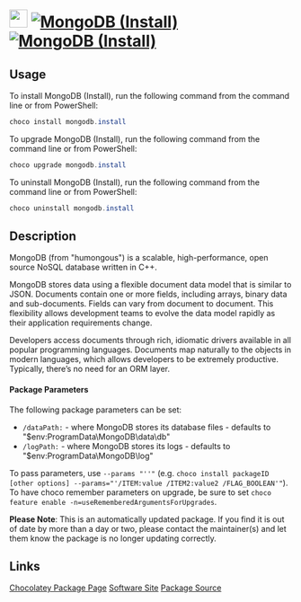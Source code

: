 ﻿# <img src="https://cdn.jsdelivr.net/gh/mkevenaar/chocolatey-packages@083dd15e52cd8b007dd76e7ec933436c910dbe83/icons/mongodb.png" width="32" height="32"/> [![MongoDB (Install)](https://img.shields.io/chocolatey/v/mongodb.install.svg?label=MongoDB+(Install))](https://chocolatey.org/packages/mongodb.install) [![MongoDB (Install)](https://img.shields.io/chocolatey/dt/mongodb.install.svg)](https://chocolatey.org/packages/mongodb.install)

## Usage
To install MongoDB (Install), run the following command from the command line or from PowerShell:
```powershell
choco install mongodb.install
```

To upgrade MongoDB (Install), run the following command from the command line or from PowerShell:
```powershell
choco upgrade mongodb.install
```

To uninstall MongoDB (Install), run the following command from the command line or from PowerShell:
```powershell
choco uninstall mongodb.install
```

## Description
MongoDB (from "humongous") is a scalable, high-performance, open source NoSQL database written in C++.

MongoDB stores data using a flexible document data model that is similar to JSON. Documents contain one or more fields, including arrays, binary data and sub-documents. Fields can vary from document to document. This flexibility allows development teams to evolve the data model rapidly as their application requirements change.

Developers access documents through rich, idiomatic drivers available in all popular programming languages. Documents map naturally to the objects in modern languages, which allows developers to be extremely productive. Typically, there’s no need for an ORM layer.
#### Package Parameters
The following package parameters can be set:

* `/dataPath:` - where MongoDB stores its database files - defaults to "$env:ProgramData\MongoDB\data\db"
* `/logPath:` - where MongoDB stores its logs - defaults to "$env:ProgramData\MongoDB\log"

To pass parameters, use `--params "''"` (e.g. `choco install packageID [other options] --params="'/ITEM:value /ITEM2:value2 /FLAG_BOOLEAN'"`).
To have choco remember parameters on upgrade, be sure to set `choco feature enable -n=useRememberedArgumentsForUpgrades`.

**Please Note**: This is an automatically updated package. If you find it is
out of date by more than a day or two, please contact the maintainer(s) and
let them know the package is no longer updating correctly.



## Links
[Chocolatey Package Page](https://chocolatey.org/packages/mongodb.install)
[Software Site](http://www.mongodb.org)
[Package Source](https://github.com/mkevenaar/chocolatey-packages/tree/master/automatic/mongodb.install)

